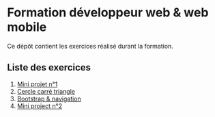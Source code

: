 # Formation développeur web & web mobile

Ce dépôt contient les exercices réalisé durant la formation.


## Liste des exercices

 1. [Mini projet n°1](exo-1)
 2. [Cercle carré triangle](exo-2)
 3. [Bootstrap & navigation](exo-3)
 4. [Mini project n°2](exo-4)
